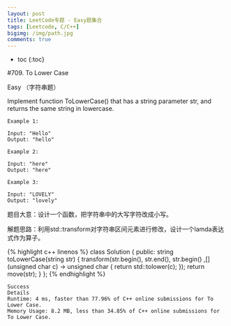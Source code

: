 ```yaml
---
layout: post
title: LeetCode专题 - Easy题集合
tags: [Leetcode, C/C++]
bigimg: /img/path.jpg
comments: true
---
```


* toc
{:toc}

#709. To Lower Case

Easy （字符串题）

Implement function ToLowerCase() that has a string parameter str, and returns the same string in lowercase.

```
Example 1:

Input: "Hello"
Output: "hello"

Example 2:

Input: "here"
Output: "here"

Example 3:

Input: "LOVELY"
Output: "lovely"
```

题目大意：设计一个函数，把字符串中的大写字符改成小写。

解题思路：利用std::transform对字符串区间元素进行修改，设计一个lamda表达式作为算子。

{% highlight c++ linenos %}
class Solution {
public:
    string toLowerCase(string str) {
        transform(str.begin(), str.end(), str.begin() ,[](unsigned char c)                  -> unsigned char { return std::tolower(c); });
        return move(str);
    }
};
{% endhighlight %}
```
Success
Details
Runtime: 4 ms, faster than 77.96% of C++ online submissions for To Lower Case.
Memory Usage: 8.2 MB, less than 34.85% of C++ online submissions for To Lower Case.
```